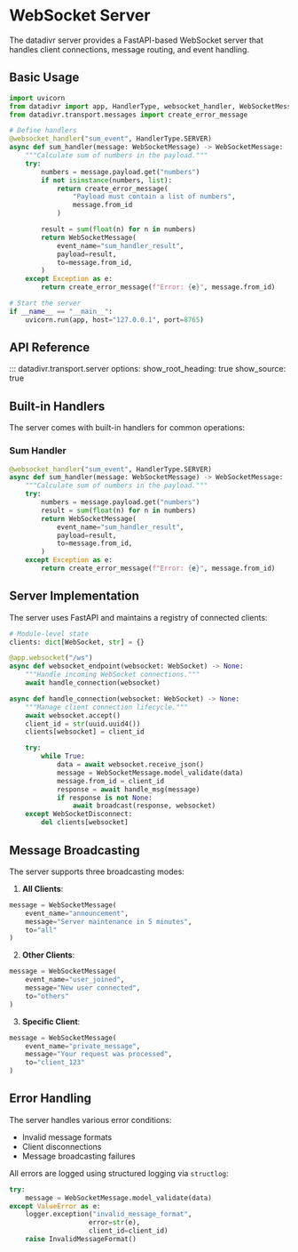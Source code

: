 # WebSocket Server

The datadivr server provides a FastAPI-based WebSocket server that handles client connections, message routing, and event handling.

## Basic Usage

```python
import uvicorn
from datadivr import app, HandlerType, websocket_handler, WebSocketMessage
from datadivr.transport.messages import create_error_message

# Define handlers
@websocket_handler("sum_event", HandlerType.SERVER)
async def sum_handler(message: WebSocketMessage) -> WebSocketMessage:
    """Calculate sum of numbers in the payload."""
    try:
        numbers = message.payload.get("numbers")
        if not isinstance(numbers, list):
            return create_error_message(
                "Payload must contain a list of numbers",
                message.from_id
            )

        result = sum(float(n) for n in numbers)
        return WebSocketMessage(
            event_name="sum_handler_result",
            payload=result,
            to=message.from_id,
        )
    except Exception as e:
        return create_error_message(f"Error: {e}", message.from_id)

# Start the server
if __name__ == "__main__":
    uvicorn.run(app, host="127.0.0.1", port=8765)
```

## API Reference

::: datadivr.transport.server
options:
show_root_heading: true
show_source: true

## Built-in Handlers

The server comes with built-in handlers for common operations:

### Sum Handler

```python
@websocket_handler("sum_event", HandlerType.SERVER)
async def sum_handler(message: WebSocketMessage) -> WebSocketMessage:
    """Calculate sum of numbers in the payload."""
    try:
        numbers = message.payload.get("numbers")
        result = sum(float(n) for n in numbers)
        return WebSocketMessage(
            event_name="sum_handler_result",
            payload=result,
            to=message.from_id,
        )
    except Exception as e:
        return create_error_message(f"Error: {e}", message.from_id)
```

## Server Implementation

The server uses FastAPI and maintains a registry of connected clients:

```python
# Module-level state
clients: dict[WebSocket, str] = {}

@app.websocket("/ws")
async def websocket_endpoint(websocket: WebSocket) -> None:
    """Handle incoming WebSocket connections."""
    await handle_connection(websocket)

async def handle_connection(websocket: WebSocket) -> None:
    """Manage client connection lifecycle."""
    await websocket.accept()
    client_id = str(uuid.uuid4())
    clients[websocket] = client_id

    try:
        while True:
            data = await websocket.receive_json()
            message = WebSocketMessage.model_validate(data)
            message.from_id = client_id
            response = await handle_msg(message)
            if response is not None:
                await broadcast(response, websocket)
    except WebSocketDisconnect:
        del clients[websocket]
```

## Message Broadcasting

The server supports three broadcasting modes:

1. **All Clients**:

```python
message = WebSocketMessage(
    event_name="announcement",
    message="Server maintenance in 5 minutes",
    to="all"
)
```

2. **Other Clients**:

```python
message = WebSocketMessage(
    event_name="user_joined",
    message="New user connected",
    to="others"
)
```

3. **Specific Client**:

```python
message = WebSocketMessage(
    event_name="private_message",
    message="Your request was processed",
    to="client_123"
)
```

## Error Handling

The server handles various error conditions:

- Invalid message formats
- Client disconnections
- Message broadcasting failures

All errors are logged using structured logging via `structlog`:

```python
try:
    message = WebSocketMessage.model_validate(data)
except ValueError as e:
    logger.exception("invalid_message_format",
                    error=str(e),
                    client_id=client_id)
    raise InvalidMessageFormat()
```
